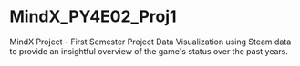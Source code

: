 # MindX_PY4E02_Proj1
MindX Project - First Semester Project
Data Visualization using Steam data to provide an insightful overview of the game's status over the past years.
